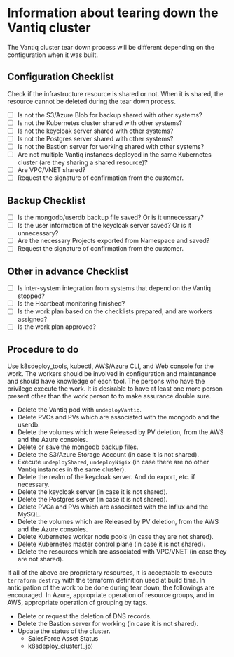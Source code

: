 # Information about tearing down the Vantiq cluster
The Vantiq cluster tear down process will be different depending on the configuration when it was built.  

## Configuration Checklist
Check if the infrastructure resource is shared or not. When it is shared, the resource cannot be deleted during the tear down process.  
- [ ] Is not the S3/Azure Blob for backup shared with other systems?  
- [ ] Is not the Kubernetes cluster shared with other systems?  
- [ ] Is not the keycloak server shared with other systems?  
- [ ] Is not the Postgres server shared with other systems?   
- [ ] Is not the Bastion server for working shared with other systems?  
- [ ] Are not multiple Vantiq instances deployed in the same Kubernetes cluster (are they sharing a shared resource)?
- [ ] Are VPC/VNET shared?  
- [ ] Request the signature of confirmation from the customer.

## Backup Checklist
- [ ] Is the mongodb/userdb backup file saved? Or is it unnecessary?  
- [ ] Is the user information of the keycloak server saved? Or is it unnecessary?  
- [ ] Are the necessary Projects exported from Namespace and saved?  
- [ ] Request the signature of confirmation from the customer.  

## Other in advance Checklist
- [ ] Is inter-system integration from systems that depend on the Vantiq stopped?  
- [ ] Is the Heartbeat monitoring finished?   
- [ ] Is the work plan based on the checklists prepared, and are workers assigned?  
- [ ] Is the work plan approved?  

## Procedure to do

Use k8sdeploy_tools, kubectl, AWS/Azure CLI, and Web console for the work. The workers should be involved in configuration and maintenance and should have knowledge of each tool. The persons who have the privilege execute the work. It is desirable to have at least one more person present other than the work person to to make assurance double sure.  

- Delete the Vantiq pod with `undeployVantiq`.  
- Delete PVCs and PVs which are associated with the mongodb and the userdb.  
- Delete the volumes which were Released by PV deletion, from the AWS and the Azure consoles.  
- Delete or save the mongodb backup files.  
- Delete the S3/Azure Storage Account (in case it is not shared).  
- Execute `undeployShared`, `undeployNigix` (in case there are no other Vantiq instances in the same cluster).   
- Delete the realm of the keycloak server. And do export, etc. if necessary.
- Delete the keycloak server (in case it is not shared).  
- Delete the Postgres server (in case it is not shared).  
- Delete PVCa and PVs which are associated with the Influx and the MySQL.  
- Delete the volumes which are Released by PV deletion, from the AWS and the Azure consoles.  
- Delete Kubernetes worker node pools (in case they are not shared).  
- Delete Kubernetes master control plane (in case it is not shared).  
- Delete the resources which are associated with VPC/VNET (in case they are not shared).   

If all of the above are proprietary resources, it is acceptable to execute `terraform destroy` with the terraform definition used at build time. In anticipation of the work to be done during tear down, the followings are encouraged. In Azure, appropriate operation of resource groups, and in AWS, appropriate operation of grouping by tags.  

- Delete or request the deletion of DNS records.  
- Delete the Bastion server for working (in case it is not shared).  
- Update the status of the cluster.  
  - SalesForce Asset Status  
  - k8sdeploy_cluster(_jp)
